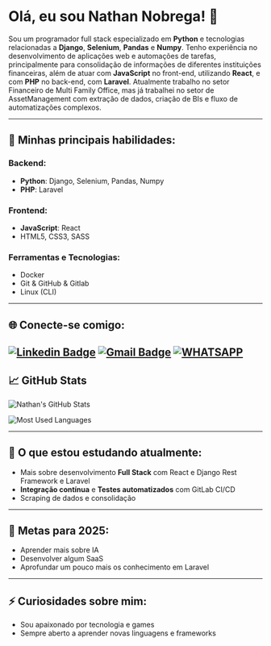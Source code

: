 # Olá, eu sou Nathan Nobrega! 👋

Sou um programador full stack especializado em **Python** e tecnologias relacionadas a **Django**, **Selenium**, **Pandas** e **Numpy**. Tenho experiência no desenvolvimento de aplicações web e automações de tarefas, principalmente para consolidação de informações de diferentes instituições financeiras, além de atuar com **JavaScript** no front-end, utilizando **React**, e com **PHP** no back-end, com **Laravel**.
Atualmente trabalho no setor Financeiro de Multi Family Office, mas já trabalhei no setor de AssetManagement com extração de dados, criação de BIs e fluxo de automatizações complexos.

---

## 🚀 Minhas principais habilidades:

### Backend:
- **Python**: Django, Selenium, Pandas, Numpy
- **PHP**: Laravel

### Frontend:
- **JavaScript**: React
- HTML5, CSS3, SASS

### Ferramentas e Tecnologias:
- Docker
- Git & GitHub & Gitlab
- Linux (CLI)

---

## 🌐 Conecte-se comigo:

[![Linkedin Badge](https://img.shields.io/badge/-Nathan%20Nobrega-blue?style=flat-square&logo=Linkedin&logoColor=white&link=https://www.linkedin.com/in/nathan-nobrega)]([https://www.linkedin.com/in/nathan-nobrega](https://www.linkedin.com/in/nathan-n%C3%B3brega/))
[![Gmail Badge](https://img.shields.io/badge/-nathan.nobrega%40gmail.com-c14438?style=flat-square&logo=Gmail&logoColor=white&link=mailto:nathan.nobrega@gmail.com)](mailto:nathanitau@gmail.com)
[![WHATSAPP](https://img.shields.io/badge/WhatsApp-25D366?style=for-the-badge&logo=whatsapp&logoColor=white)](https://api.whatsapp.com/send?phone=5535984771051)
---

## 📈 GitHub Stats

![Nathan's GitHub Stats](https://github-readme-stats.vercel.app/api?username=nathanvsn&show_icons=true&theme=dracula)

![Most Used Languages](https://github-readme-stats.vercel.app/api/top-langs/?username=nathanvsn&layout=compact&theme=dracula)

---

## 🌱 O que estou estudando atualmente:
- Mais sobre desenvolvimento **Full Stack** com React e Django Rest Framework e Laravel
- **Integração contínua** e **Testes automatizados** com GitLab CI/CD
- Scraping de dados e consolidação

---

## 🎯 Metas para 2025:
- Aprender mais sobre IA
- Desenvolver algum SaaS
- Aprofundar um pouco mais os conhecimento em Laravel
---

## ⚡ Curiosidades sobre mim:
- Sou apaixonado por tecnologia e games
- Sempre aberto a aprender novas linguagens e frameworks


